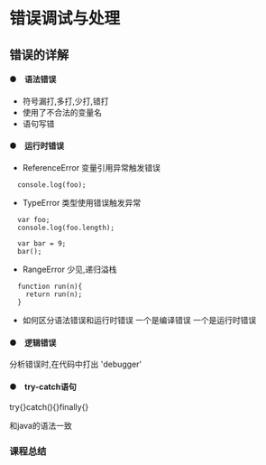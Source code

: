 # 错误调试与处理

## 错误的详解


#### ●　语法错误

- 符号漏打,多打,少打,错打
- 使用了不合法的变量名
- 语句写错

#### ●　运行时错误
- ReferenceError 变量引用异常触发错误
```
  console.log(foo);
```
- TypeError 类型使用错误触发异常
```
  var foo;
  console.log(foo.length);

  var bar = 9;
  bar();
```
- RangeError 少见,递归溢栈
```
  function run(n){
    return run(n);
  }
```

- 如何区分语法错误和运行时错误
 一个是编译错误 一个是运行时错误

#### ●　逻辑错误

分析错误时,在代码中打出 'debugger'

#### ●　try-catch语句
try{}catch(){}finally{}

  和java的语法一致

### 课程总结
